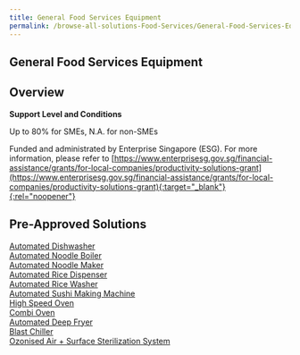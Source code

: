 ```yaml
---
title: General Food Services Equipment
permalink: /browse-all-solutions-Food-Services/General-Food-Services-Equipment
---
```


## General Food Services Equipment
## Overview

**Support Level and Conditions**

Up to 80% for SMEs, N.A. for non-SMEs

Funded and administrated by Enterprise Singapore (ESG). For more information, please refer to
[https://www.enterprisesg.gov.sg/financial-assistance/grants/for-local-companies/productivity-solutions-grant](https://www.enterprisesg.gov.sg/financial-assistance/grants/for-local-companies/productivity-solutions-grant){:target="_blank"}{:rel="noopener"}

## Pre-Approved Solutions

<a href='/productivity-solutions-grant/solutionrepo/solution16' target='_blank'>Automated Dishwasher</a><br>
<a href='/productivity-solutions-grant/solutionrepo/solution17' target='_blank'>Automated Noodle Boiler</a><br>
<a href='/productivity-solutions-grant/solutionrepo/solution18' target='_blank'>Automated Noodle Maker</a><br>
<a href='/productivity-solutions-grant/solutionrepo/solution19' target='_blank'>Automated Rice Dispenser</a><br>
<a href='/productivity-solutions-grant/solutionrepo/solution20' target='_blank'>Automated Rice Washer</a><br>
<a href='/productivity-solutions-grant/solutionrepo/solution21' target='_blank'>Automated Sushi Making Machine</a><br>
<a href='/productivity-solutions-grant/solutionrepo/solution56' target='_blank'>High Speed Oven</a><br>
<a href='/productivity-solutions-grant/solutionrepo/solution402' target='_blank'>Combi Oven</a><br>
<a href='/productivity-solutions-grant/solutionrepo/solution2523' target='_blank'>Automated Deep Fryer</a><br>
<a href='/productivity-solutions-grant/solutionrepo/solution2524' target='_blank'>Blast Chiller</a><br>
<a href='/productivity-solutions-grant/solutionrepo/solution2525' target='_blank'>Ozonised Air + Surface Sterilization System</a><br>
